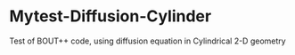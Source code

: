 Mytest-Diffusion-Cylinder
=========================

Test of BOUT++ code, using diffusion equation in Cylindrical 2-D geometry
